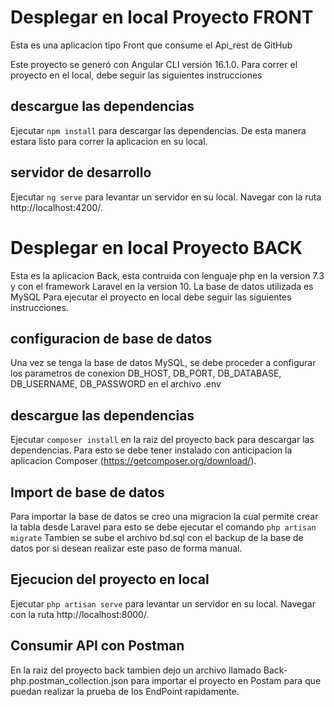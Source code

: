 # Desplegar en local Proyecto FRONT

Esta es una aplicacion tipo Front que consume el Api_rest de GitHub

Este proyecto se generó con Angular CLI versión 16.1.0. Para correr el proyecto en el local, debe seguir las siguientes instrucciones

## descargue las dependencias

Ejecutar `npm install` para descargar las dependencias. De esta manera estara listo para correr la aplicacion en su local.

## servidor de desarrollo

Ejecutar `ng serve` para levantar un servidor en su local. Navegar con la ruta http://localhost:4200/.





# Desplegar en local Proyecto BACK

Esta es la aplicacion Back, esta contruida con lenguaje php en la version 7.3 y con el framework Laravel en la version 10. La base de datos utilizada es MySQL
Para ejecutar el proyecto en local debe seguir las siguientes instrucciones.

## configuracion de base de datos

Una vez se tenga la base de datos MySQL, se debe proceder a configurar los parametros de conexion DB_HOST, DB_PORT, DB_DATABASE, DB_USERNAME, DB_PASSWORD en el archivo .env 

## descargue las dependencias

Ejecutar `composer install` en la raiz del proyecto back para descargar las dependencias. Para esto se debe tener instalado con anticipacion la aplicacion Composer (https://getcomposer.org/download/).

## Import de base de datos

Para importar la base de datos se creo una migracion la cual permite crear la tabla desde Laravel para esto se debe ejecutar el comando `php artisan migrate`
Tambien se sube el archivo bd.sql con el backup de la base de datos por si desean realizar este paso de forma manual.

## Ejecucion del proyecto en local

Ejecutar `php artisan serve` para levantar un servidor en su local. Navegar con la ruta http://localhost:8000/.

## Consumir API con Postman

En la raiz del proyecto back tambien dejo un archivo llamado Back-php.postman_collection.json para importar el proyecto en Postam para que puedan realizar la prueba de los EndPoint rapidamente.
